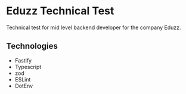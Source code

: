 # Eduzz Technical Test
 Technical test for mid level backend developer for the company Eduzz.

## Technologies
- Fastify
- Typescript
- zod
- ESLint
- DotEnv
